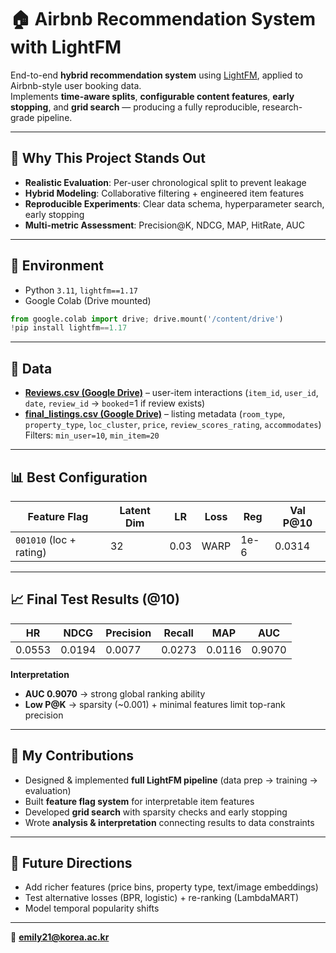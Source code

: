 
# 🏠 Airbnb Recommendation System with LightFM

End-to-end **hybrid recommendation system** using [LightFM](https://github.com/lyst/lightfm), applied to Airbnb-style user booking data.  
Implements **time-aware splits**, **configurable content features**, **early stopping**, and **grid search** — producing a fully reproducible, research-grade pipeline.

---

## 📌 Why This Project Stands Out
- **Realistic Evaluation**: Per-user chronological split to prevent leakage
- **Hybrid Modeling**: Collaborative filtering + engineered item features
- **Reproducible Experiments**: Clear data schema, hyperparameter search, early stopping
- **Multi-metric Assessment**: Precision@K, NDCG, MAP, HitRate, AUC

---

## 🔧 Environment
- Python `3.11`, `lightfm==1.17`
- Google Colab (Drive mounted)
```python
from google.colab import drive; drive.mount('/content/drive')
!pip install lightfm==1.17
````

---

## 📁 Data

* **[Reviews.csv (Google Drive)](https://drive.google.com/file/d/1A-7ZIDiqLsvK57L79DhUkIdjRnjFACPs/view?usp=sharing)** – user-item interactions (`item_id`, `user_id`, `date`, `review_id` → `booked`=1 if review exists)
* **[final\_listings.csv (Google Drive)](https://drive.google.com/file/d/1JW3cq3ApbxtksrnrNuCNU7hi6XxU-kVg/view?usp=sharing)** – listing metadata (`room_type`, `property_type`, `loc_cluster`, `price`, `review_scores_rating`, `accommodates`)
  Filters: `min_user=10`, `min_item=20`

---

## 📊 Best Configuration

| Feature Flag            | Latent Dim | LR   | Loss | Reg  | Val P\@10 |
| ----------------------- | ---------- | ---- | ---- | ---- | --------- |
| `001010` (loc + rating) | 32         | 0.03 | WARP | 1e-6 | 0.0314    |

---

## 📈 Final Test Results (@10)

| HR     | NDCG   | Precision | Recall | MAP    | AUC    |
| ------ | ------ | --------- | ------ | ------ | ------ |
| 0.0553 | 0.0194 | 0.0077    | 0.0273 | 0.0116 | 0.9070 |

**Interpretation**

* **AUC 0.9070** → strong global ranking ability
* **Low P\@K** → sparsity (\~0.001) + minimal features limit top-rank precision

---

## 🙋 My Contributions

* Designed & implemented **full LightFM pipeline** (data prep → training → evaluation)
* Built **feature flag system** for interpretable item features
* Developed **grid search** with sparsity checks and early stopping
* Wrote **analysis & interpretation** connecting results to data constraints

---

## 🚀 Future Directions

* Add richer features (price bins, property type, text/image embeddings)
* Test alternative losses (BPR, logistic) + re-ranking (LambdaMART)
* Model temporal popularity shifts

---

📧 **[emily21@korea.ac.kr](mailto:emily21@korea.ac.kr)**
